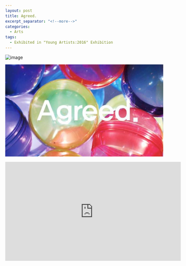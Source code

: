 ```yaml
---
layout: post
title: Agreed.
excerpt_separator: "<!--more-->"
categories:
  - Arts
tags:
  - Exhibited in "Young Artists:2016" Exhibition
---
```



![image](/assets/images/agreed2.JPG)

<!--more-->

![image](/assets/images/agreed1.png)

<iframe width="560" height="315" src="https://www.youtube.com/embed/Dlv_75kMN2I" frameborder="0" allow="accelerometer; autoplay; encrypted-media; gyroscope; picture-in-picture" allowfullscreen></iframe>